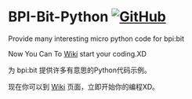 # BPI-Bit-Python [![GitHub](https://img.shields.io/github/license/mashape/apistatus.svg?style=for-the-badge)](./LICENSE)
Provide many interesting micro python code for bpi:bit

Now You Can To [Wiki](https://github.com/BPI-STEAM/BPI-BIT-MicroPython/wiki) start your coding.XD

为 bpi:bit 提供许多有意思的Python代码示例。

现在你可以到 [Wiki](https://github.com/BPI-STEAM/BPI-BIT-MicroPython/wiki) 页面，立即开始你的编程XD。
